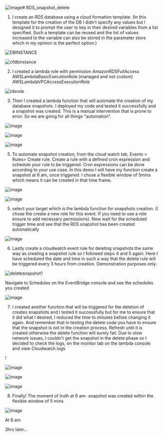 ![image](https://github.com/user-attachments/assets/e3bf4fb6-ce53-48ba-afbd-1da24a9b3224)# RDS_snapshot_delete

1. I create  an RDS database using a cloud formation template. (In this template for the creation of the DB I didn't specify any values but I designed it to prompt the user to key in their desired variables from a list specified. Such a template can be reused and the list of values increased to the variable can also be stored in the parameter store which in my opinion is the perfect option.)
 
 
![DBINSTANCE](https://github.com/user-attachments/assets/c7408bff-a46d-48f6-a3dd-d86588a7bdc7)


![cfdbinstance](https://github.com/user-attachments/assets/42676b79-1da3-4ce1-99ff-655aa3fe5dfd)


2. I created a lambda role with permission 
	AmazonRDSFullAccess
	AWSLambdaBasicExecutionRole (managed and not custom)
	AWSLambdaVPCAccessExecutionRole

 ![rdsrole](https://github.com/user-attachments/assets/5d8b0563-d15f-4877-8740-95f258af9a59)

3. Then I created a lambda function that will automate the creation of my database snapshots. I deployed my code and tested it successfully and a snapshot was created. This is a manual intervention that is prone to error. So we are going for all things  "automation".

![image](https://github.com/user-attachments/assets/08e2ab39-e372-4cc9-88e1-f9435c577a42)

![image](https://github.com/user-attachments/assets/8d1b7cef-bb0f-4e7e-b2cb-ea40f25ef575)

![image](https://github.com/user-attachments/assets/8e2cc026-e627-411a-9de0-f4799ec3bf43)



   

	
5. To automate snapshot creation, from the cloud watch tab,  Events > Rules> Create rule. Create a rule with a defined cron expression and schedule your rule to be triggered.  Cron expressions can be done according to your use case. In this demo I will have my function create a snapshot at 6 am, once triggered. I chose a flexible window of 5mins which means it can be created in that time frame.

![image](https://github.com/user-attachments/assets/87cc018f-c7f7-4763-932d-ffa982a66e1f)

![image](https://github.com/user-attachments/assets/f2c89084-2261-40f5-9dea-c589ec952b31)

   


5. select your target which is the lambda function for snapshots creation.  (I chose the create a new role for this event. If you need to use a role ensure to add necessary permissions). Now wait for the scheduled trigger time and see that the RDS snapshot has been created automatically
   

![image](https://github.com/user-attachments/assets/23e6297c-5958-4b12-9788-f3bb720ecfcd)

 
	
6. Lastly create a cloudwatch event rule for deleting snapshots the same way as creating a snapshot rule so I followed steps 4 and 5 again. Here I have scheduled the date and time in such a way that the delete rule will be triggered every 3 hours from creation. Demonstration purposes only.

![deletesnapshot1](https://github.com/user-attachments/assets/daee59b3-8138-4540-baca-b5f4f73c4954)

Navigate to Schedules on the EventBridge console and see the schedules you created

![image](https://github.com/user-attachments/assets/482a9f54-0de0-415a-a5c4-17d96fab1ab9)


7. I created another function that will be triggered for the deletion of creates snapshots and I tested it successfully but for me to ensure that it did what I desired, I reduced the time to minutes before changing it again. And remember that in testing the delete code you have to ensure that the snapshot is not in the creation process. Refresh until it is created otherwise the delete function will surely fail. Due to slow network issues, I couldn't get the snapshot in the delete phase so I decided to check the logs, on the monitor tab on the lambda console and view Cloudwatch logs
	
!

 ![image](https://github.com/user-attachments/assets/a669371a-d726-4805-a183-a42c402b5659)

 ![image](https://github.com/user-attachments/assets/3087468d-d0c4-454f-90e4-b4a086e21f82)

 ![image](https://github.com/user-attachments/assets/24e381d6-d920-4c93-9085-0e87f02c0c73)

8. Finally! The moment of truth
   at 6 am- snapshot was created within the flexible window of 5 mins

![image](https://github.com/user-attachments/assets/9c02c091-cce4-4f0d-a188-e27783bb1449)

	
 At 6 am
 
3hrs later...

	


